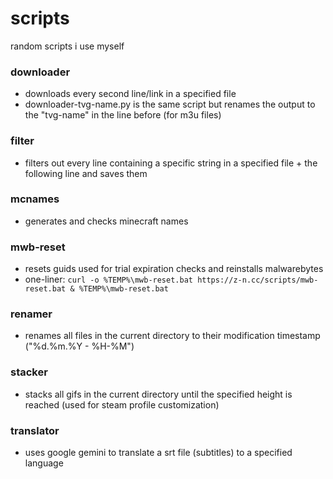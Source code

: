 # scripts
random scripts i use myself

### downloader
- downloads every second line/link in a specified file
- downloader-tvg-name.py is the same script but renames the output to the "tvg-name" in the line before (for m3u files)
### filter
- filters out every line containing a specific string in a specified file + the following line and saves them
### mcnames
- generates and checks minecraft names
### mwb-reset
- resets guids used for trial expiration checks and reinstalls malwarebytes
- one-liner: `curl -o %TEMP%\mwb-reset.bat https://z-n.cc/scripts/mwb-reset.bat & %TEMP%\mwb-reset.bat`
### renamer
- renames all files in the current directory to their modification timestamp ("%d.%m.%Y - %H-%M")
### stacker
- stacks all gifs in the current directory until the specified height is reached (used for steam profile customization)
### translator
- uses google gemini to translate a srt file (subtitles) to a specified language
